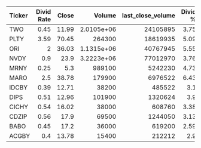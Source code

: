 | Ticker   |   Divid Rate |   Close |          Volume |   last_close_volume |   Divid % | 5_Days_pos   | above_SMA_50   |
|:---------|-------------:|--------:|----------------:|--------------------:|----------:|:-------------|:---------------|
| TWO      |         0.45 |   11.99 |      2.0105e+06 |            24105895 |      3.75 | True         | True           |
| PLTY     |         3.59 |   70.45 | 264300          |            18619935 |      5.09 | False        | True           |
| ORI      |         2    |   36.03 |      1.1315e+06 |            40767945 |      5.55 | False        | False          |
| NVDY     |         0.9  |   23.9  |      3.2223e+06 |            77012970 |      3.76 | False        | False          |
| MRNY     |         0.25 |    5.3  | 989100          |             5242230 |      4.73 | True         | False          |
| MARO     |         2.5  |   38.78 | 179900          |             6976522 |      6.43 | False        | False          |
| IDCBY    |         0.39 |   12.71 |  38200          |              485522 |      3.1  | False        | True           |
| DIPS     |         0.51 |   12.96 | 101900          |             1320624 |      3.9  | True         | False          |
| CICHY    |         0.54 |   16.02 |  38000          |              608760 |      3.38 | False        | True           |
| CDZIP    |         0.56 |   17.9  |  69500          |             1244050 |      3.13 | True         | True           |
| BABO     |         0.45 |   17.2  |  36000          |              619200 |      2.59 | False        | False          |
| ACGBY    |         0.4  |   13.78 |  15400          |              212212 |      2.9  | False        | True           |
